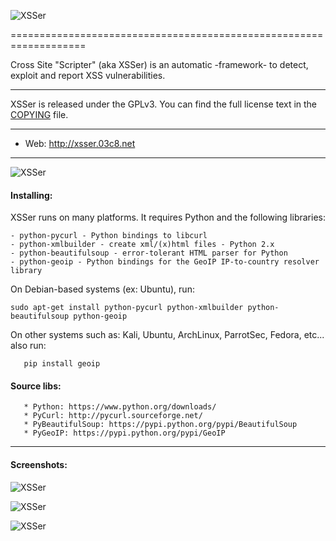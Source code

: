   ![XSSer](https://xsser.03c8.net/xsser/zika1.png "XSSerBanner")

=================================================================== 

 Cross Site "Scripter" (aka XSSer) is an automatic -framework- to detect, exploit and report XSS vulnerabilities.

----------

 XSSer is released under the GPLv3. You can find the full license text
in the [COPYING](./xsser/doc/COPYING) file.

----------

 + Web:  http://xsser.03c8.net

----------

  ![XSSer](https://xsser.03c8.net/xsser/zika2.png "XSSerManifesto")

#### Installing:

 XSSer runs on many platforms. It requires Python and the following libraries:

    - python-pycurl - Python bindings to libcurl
    - python-xmlbuilder - create xml/(x)html files - Python 2.x
    - python-beautifulsoup - error-tolerant HTML parser for Python
    - python-geoip - Python bindings for the GeoIP IP-to-country resolver library

 On Debian-based systems (ex: Ubuntu), run: 

    sudo apt-get install python-pycurl python-xmlbuilder python-beautifulsoup python-geoip

 On other systems such as: Kali, Ubuntu, ArchLinux, ParrotSec, Fedora, etc... also run:

       pip install geoip 

####  Source libs:

       * Python: https://www.python.org/downloads/
       * PyCurl: http://pycurl.sourceforge.net/
       * PyBeautifulSoup: https://pypi.python.org/pypi/BeautifulSoup
       * PyGeoIP: https://pypi.python.org/pypi/GeoIP

----------

####  Screenshots:

  ![XSSer](https://xsser.03c8.net/xsser/url_generation.png "XSSerSchema")

  ![XSSer](https://xsser.03c8.net/xsser/zika3.png "XSSerAdvanced")

  ![XSSer](https://xsser.03c8.net/xsser/zika4.png "XSSerGeoMap")


